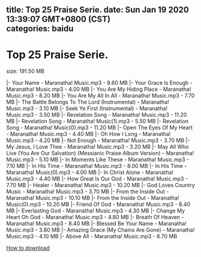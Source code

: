 
title: Top 25 Praise Serie.
date: Sun Jan 19 2020 13:39:07 GMT+0800 (CST)    
categories: baidu
---

# Top 25 Praise Serie.
size: 191.50 MB
 
 
|- Your Name - Maranatha! Music.mp3 - 8.60 MB
|- Your Grace Is Enough - Maranatha! Music.mp3 - 4.00 MB
|- You Are My Hiding Place - Maranatha! Music.mp3 - 8.20 MB
|- You Are My All In All - Maranatha! Music.mp3 - 7.70 MB
|- The Battle Belongs To The Lord (Instrumental) - Maranatha! Music.mp3 - 3.10 MB
|- Seek Ye First (Instrumental) - Maranatha! Music.mp3 - 3.50 MB
|- Revelation Song - Maranatha! Music.mp3 - 11.20 MB
|- Revelation Song - Maranatha! Music(1).mp3 - 5.50 MB
|- Revelation Song - Maranatha! Music(0).mp3 - 11.20 MB
|- Open The Eyes Of My Heart - Maranatha! Music.mp3 - 4.40 MB
|- Oh How I Long - Maranatha! Music.mp3 - 4.20 MB
|- Not Enough - Maranatha! Music.mp3 - 3.70 MB
|- My Jesus, I Love Thee - Maranatha! Music.mp3 - 3.20 MB
|- May All Who Live (You Are Our Salvation) (Messianic Praise Album Version) - Maranatha! Music.mp3 - 5.10 MB
|- In Moments Like These - Maranatha! Music.mp3 - 7.10 MB
|- In His Time - Maranatha! Music.mp3 - 8.00 MB
|- In His Time - Maranatha! Music(0).mp3 - 4.00 MB
|- In Christ Alone - Maranatha! Music.mp3 - 4.40 MB
|- How Great Is Our God - Maranatha! Music.mp3 - 7.70 MB
|- Healer - Maranatha! Music.mp3 - 10.20 MB
|- God Loves Country Music - Maranatha! Music.mp3 - 3.70 MB
|- From the Inside Out - Maranatha! Music.mp3 - 10.10 MB
|- From the Inside Out - Maranatha! Music(0).mp3 - 10.20 MB
|- Friend Of God - Maranatha! Music.mp3 - 8.40 MB
|- Everlasting God - Maranatha! Music.mp3 - 4.30 MB
|- Change My Heart Oh God - Maranatha! Music.mp3 - 4.80 MB
|- Breath Of Heaven - Maranatha! Music.mp3 - 8.40 MB
|- Blessed Be Your Name - Maranatha! Music.mp3 - 3.80 MB
|- Amazing Grace (My Chains Are Gone) - Maranatha! Music.mp3 - 4.10 MB
|- Above All - Maranatha! Music.mp3 - 8.70 MB

[How to download](https://bpcam.bemobtrk.com/go/2ceec3aa-1ca2-46d6-b9ff-aaa5c184517c?jno=1910)